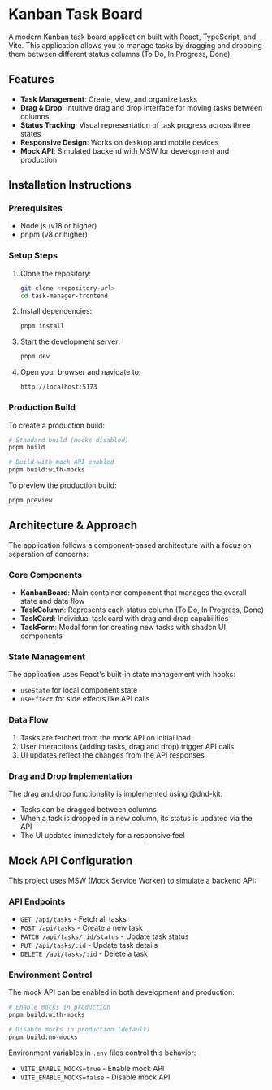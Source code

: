 # Kanban Task Board

A modern Kanban task board application built with React, TypeScript, and Vite. This application allows you to manage tasks by dragging and dropping them between different status columns (To Do, In Progress, Done).

## Features

- **Task Management**: Create, view, and organize tasks
- **Drag & Drop**: Intuitive drag and drop interface for moving tasks between columns
- **Status Tracking**: Visual representation of task progress across three states
- **Responsive Design**: Works on desktop and mobile devices
- **Mock API**: Simulated backend with MSW for development and production

## Installation Instructions

### Prerequisites

- Node.js (v18 or higher)
- pnpm (v8 or higher)

### Setup Steps

1. Clone the repository:

   ```bash
   git clone <repository-url>
   cd task-manager-frontend
   ```

2. Install dependencies:

   ```bash
   pnpm install
   ```

3. Start the development server:

   ```bash
   pnpm dev
   ```

4. Open your browser and navigate to:
   ```
   http://localhost:5173
   ```

### Production Build

To create a production build:

```bash
# Standard build (mocks disabled)
pnpm build

# Build with mock API enabled
pnpm build:with-mocks
```

To preview the production build:

```bash
pnpm preview
```

## Architecture & Approach

The application follows a component-based architecture with a focus on separation of concerns:

### Core Components

- **KanbanBoard**: Main container component that manages the overall state and data flow
- **TaskColumn**: Represents each status column (To Do, In Progress, Done)
- **TaskCard**: Individual task card with drag and drop capabilities
- **TaskForm**: Modal form for creating new tasks with shadcn UI components

### State Management

The application uses React's built-in state management with hooks:

- `useState` for local component state
- `useEffect` for side effects like API calls

### Data Flow

1. Tasks are fetched from the mock API on initial load
2. User interactions (adding tasks, drag and drop) trigger API calls
3. UI updates reflect the changes from the API responses

### Drag and Drop Implementation

The drag and drop functionality is implemented using @dnd-kit:

- Tasks can be dragged between columns
- When a task is dropped in a new column, its status is updated via the API
- The UI updates immediately for a responsive feel

## Mock API Configuration

This project uses MSW (Mock Service Worker) to simulate a backend API:

### API Endpoints

- `GET /api/tasks` - Fetch all tasks
- `POST /api/tasks` - Create a new task
- `PATCH /api/tasks/:id/status` - Update task status
- `PUT /api/tasks/:id` - Update task details
- `DELETE /api/tasks/:id` - Delete a task

### Environment Control

The mock API can be enabled in both development and production:

```bash
# Enable mocks in production
pnpm build:with-mocks

# Disable mocks in production (default)
pnpm build:no-mocks
```

Environment variables in `.env` files control this behavior:

- `VITE_ENABLE_MOCKS=true` - Enable mock API
- `VITE_ENABLE_MOCKS=false` - Disable mock API
